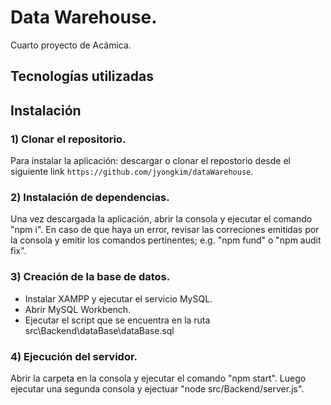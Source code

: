 # Data Warehouse.
Cuarto proyecto de Acámica.

## Tecnologías utilizadas

## Instalación

### 1) Clonar el repositorio.
Para instalar la aplicación: descargar o clonar el repostorio desde el siguiente link `https://github.com/jyongkim/dataWarehouse`. 

### 2) Instalación de dependencias.
Una vez descargada la aplicación, abrir la consola y ejecutar el comando "npm i". En caso de que haya un error, revisar las correciones emitidas por la consola y emitir los comandos pertinentes; e.g. "npm fund" o "npm audit fix".

### 3) Creación de la base de datos.
- Instalar XAMPP y ejecutar el servicio MySQL.
- Abrir MySQL Workbench.
- Ejecutar el script que se encuentra en la ruta src\Backend\dataBase\dataBase.sql

### 4) Ejecución del servidor.
Abrir la carpeta en la consola y ejecutar el comando "npm start". Luego ejecutar una segunda consola y ejectuar "node src/Backend/server.js".
